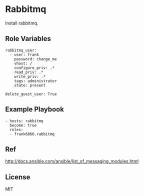 Rabbitmq
=======

Install rabbitmq.

Role Variables
--------------

```
rabbitmq_user:
  - user: frank
    password: change_me
    vhost: /
    configure_priv: .*
    read_priv: .*
    write_priv: .*
    tags: administrator
    state: present

delete_guest_user: True
```

Example Playbook
----------------

```
- hosts: rabbitmq
  become: true
  roles:
  - frank6866.rabbitmq
```

Ref
---
http://docs.ansible.com/ansible/list_of_messaging_modules.html

License
-------

MIT
